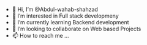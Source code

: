- 👋 Hi, I’m @Abdul-wahab-shahzad
- 👀 I’m interested in Full stack developmeny
- 🌱 I’m currently learning Backend development
- 💞️ I’m looking to collaborate on Web based Projects
- 📫 How to reach me ...

<!---
Abdul-wahab-shahzad/Abdul-wahab-shahzad is a ✨ special ✨ repository because its `README.md` (this file) appears on your GitHub profile.
You can click the Preview link to take a look at your changes.
--->

